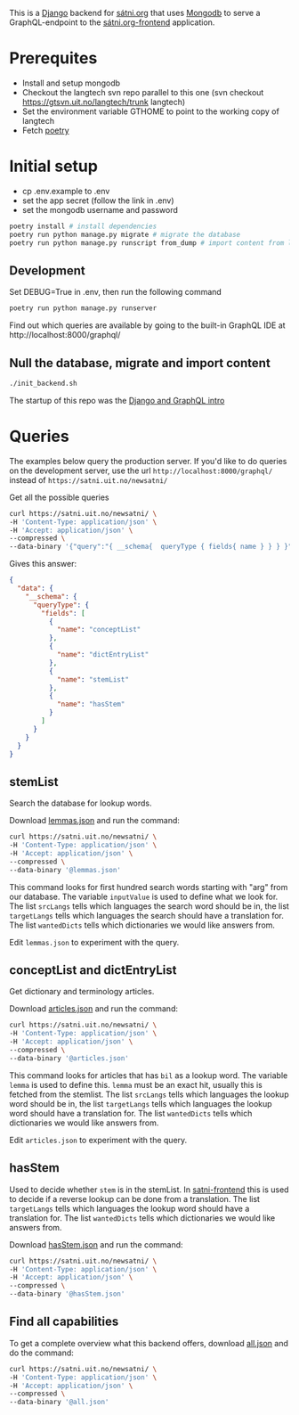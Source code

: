 This is a [Django](https://www.djangoproject.com/) backend for [sátni.org](http://sátni.org) that uses [Mongodb](https://www.mongodb.com/) to serve a GraphQL-endpoint to the [sátni.org-frontend](https://github.com/divvun/satni-frontend) application.

# Prerequites
* Install and setup mongodb
* Checkout the langtech svn repo parallel to this one (svn checkout https://gtsvn.uit.no/langtech/trunk langtech)
* Set the environment variable GTHOME to point to the working copy of langtech
* Fetch [poetry](https://python-poetry.org/docs/#installation)

# Initial setup
* cp .env.example to .env
* set the app secret (follow the link in .env)
* set the mongodb username and password

```bash
poetry install # install dependencies
poetry run python manage.py migrate # migrate the database
poetry run python manage.py runscript from_dump # import content from langtech
```

## Development
Set DEBUG=True in .env, then run the following command

```bash
poetry run python manage.py runserver
```

Find out which queries are available by going to the built-in GraphQL IDE at http://localhost:8000/graphql/

## Null the database, migrate and import content
```bash
./init_backend.sh
```

The startup of this repo was the [Django and GraphQL intro](https://www.howtographql.com/graphql-python/1-getting-started/)

# Queries

The examples below query the production server. If you'd like to do queries on the development server, use the url `http://localhost:8000/graphql/` instead of `https://satni.uit.no/newsatni/`

Get all the possible queries

```bash
curl https://satni.uit.no/newsatni/ \
-H 'Content-Type: application/json' \
-H 'Accept: application/json' \
--compressed \
--data-binary '{"query":"{ __schema{  queryType { fields{ name } } } }"}'
```

Gives this answer:

```json
{
  "data": {
    "__schema": {
      "queryType": {
        "fields": [
          {
            "name": "conceptList"
          },
          {
            "name": "dictEntryList"
          },
          {
            "name": "stemList"
          },
          {
            "name": "hasStem"
          }
        ]
      }
    }
  }
}
```

## stemList

Search the database for lookup words.

Download [lemmas.json](lemmas.json) and run the command:

```bash
curl https://satni.uit.no/newsatni/ \
-H 'Content-Type: application/json' \
-H 'Accept: application/json' \
--compressed \
--data-binary '@lemmas.json'
```

This command looks for first hundred search words starting with "arg" from our database. The variable `inputValue` is used to define what we look for.
The list `srcLangs` tells which languages the search word should be in, the list `targetLangs` tells which languages the search should have a translation for.
The list `wantedDicts` tells which dictionaries we would like answers from.

Edit `lemmas.json` to experiment with the query.

## conceptList and dictEntryList

Get dictionary and terminology articles.

Download [articles.json](articles.json) and run the command:

```bash
curl https://satni.uit.no/newsatni/ \
-H 'Content-Type: application/json' \
-H 'Accept: application/json' \
--compressed \
--data-binary '@articles.json'
```

This command looks for articles that has `bil` as a lookup word. The variable `lemma` is used to define this. `lemma` must be an exact hit, usually this is fetched from the stemlist.
The list `srcLangs` tells which languages the lookup word should be in, the list `targetLangs` tells which languages the lookup word should have a translation for.
The list `wantedDicts` tells which dictionaries we would like answers from.

Edit `articles.json` to experiment with the query.

## hasStem

Used to decide whether `stem` is in the stemList. In [satni-frontend](https://github.com/divvun/satni-frontend) this is used to decide if a reverse lookup can be done from a translation.
The list `targetLangs` tells which languages the lookup word should have a translation for.
The list `wantedDicts` tells which dictionaries we would like answers from.

Download [hasStem.json](hasStem.json) and run the command:

```bash
curl https://satni.uit.no/newsatni/ \
-H 'Content-Type: application/json' \
-H 'Accept: application/json' \
--compressed \
--data-binary '@hasStem.json'
```

## Find all capabilities

To get a complete overview what this backend offers, download [all.json](all.json) and do the command:

```bash
curl https://satni.uit.no/newsatni/ \
-H 'Content-Type: application/json' \
-H 'Accept: application/json' \
--compressed \
--data-binary '@all.json'
```
